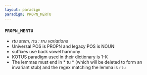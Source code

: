 ```yaml
---
layout: paradigm
paradigm: PROPN_MERTU
---
```

### ` PROPN_MERTU `

* _rtu stem, rtu : rru variations_
* Universal POS is PROPN and legacy POS is NOUN
* suffixes use back vowel harmony
* KOTUS paradigm used in their dictionary is 1-K
* The lemmas must end in * tu * (which will be deleted to form an invariant stub) and the regex matching the lemma is ` rtu `
